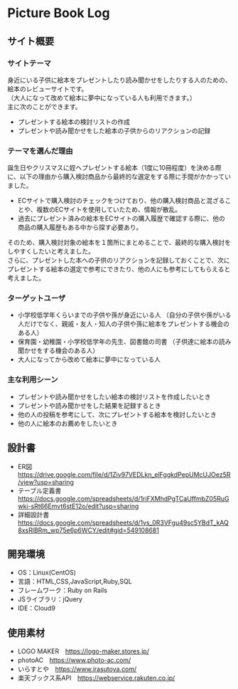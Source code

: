 # Picture Book Log

## サイト概要
### サイトテーマ
身近にいる子供に絵本をプレゼントしたり読み聞かせをしたりする人のための、絵本のレビューサイトです。
<br>（大人になって改めて絵本に夢中になっている人も利用できます。）
<br>主に次のことができます。
- プレゼントする絵本の検討リストの作成
- プレゼントや読み聞かせをした絵本の子供からのリアクションの記録

### テーマを選んだ理由
誕生日やクリスマスに姪へプレゼントする絵本（1度に10冊程度）を決める際に、以下の理由から購入検討商品から最終的な選定をする際に手間がかかっていました。
  - ECサイトで購入検討のチェックをつけており、他の購入検討商品と混ざることや、複数のECサイトを使用していたため、情報が散乱。
  - 過去にプレゼント済みの絵本をECサイトの購入履歴で確認する際に、他の商品の購入履歴もある中から探す必要あり。

そのため、購入検討対象の絵本を１箇所にまとめることで、最終的な購入検討をしやすくしたいと考えました。
<br>さらに、プレゼントした本への子供のリアクションを記録しておくことで、次にプレゼントする絵本の選定で参考にできたり、他の人にも参考にしてもらえると考えました。

### ターゲットユーザ
- 小学校低学年くらいまでの子供や孫が身近にいる人
  （自分の子供や孫がいる人だけでなく、親戚・友人・知人の子供や孫に絵本をプレゼントする機会のある人）
- 保育園・幼稚園・小学校低学年の先生、図書館の司書
  （子供達に絵本の読み聞かせをする機会のある人）
- 大人になってから改めて絵本に夢中になっている人

### 主な利用シーン
- プレゼントや読み聞かせをしたい絵本の検討リストを作成したいとき
- プレゼントや読み聞かせをした結果を記録するとき
- 他の人の投稿を参考にして、次にプレゼントする絵本を検討したいとき
- 他の人に絵本のお薦めをしたいとき

## 設計書
- ER図　https://drive.google.com/file/d/1Ziv97VEDLkn_elFggkdPepUMcUJOez5R/view?usp=sharing
- テーブル定義書　https://docs.google.com/spreadsheets/d/1riFXMhdPgTCaUffmbZ05RuGwki-sRt66Emvt6stE12o/edit?usp=sharing
- 詳細設計書　https://docs.google.com/spreadsheets/d/1vs_0R3VFgu49sc5YBdT_kAQ8xsRlBRm_wp75e6p6WCY/edit#gid=549108681

## 開発環境
- OS：Linux(CentOS)
- 言語：HTML,CSS,JavaScript,Ruby,SQL
- フレームワーク：Ruby on Rails
- JSライブラリ：jQuery
- IDE：Cloud9

## 使用素材
- LOGO MAKER　https://logo-maker.stores.jp/
- photoAC　https://www.photo-ac.com/
- いらすとや　https://www.irasutoya.com/
- 楽天ブックス系API　https://webservice.rakuten.co.jp/